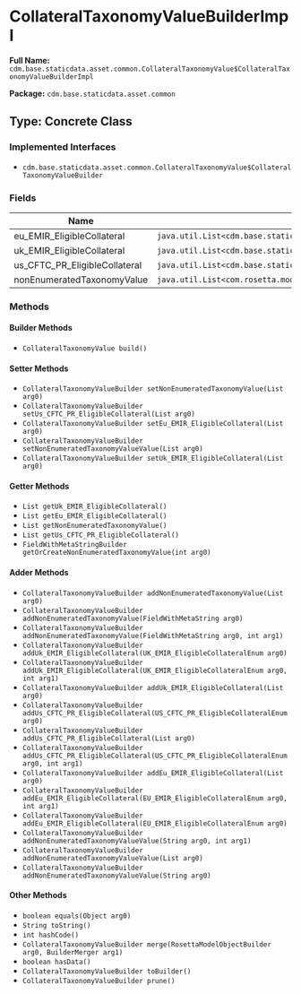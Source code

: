 # CollateralTaxonomyValueBuilderImpl

**Full Name:** `cdm.base.staticdata.asset.common.CollateralTaxonomyValue$CollateralTaxonomyValueBuilderImpl`

**Package:** `cdm.base.staticdata.asset.common`

## Type: Concrete Class

### Implemented Interfaces

- `cdm.base.staticdata.asset.common.CollateralTaxonomyValue$CollateralTaxonomyValueBuilder`

### Fields

| Name | Type | Description |
|------|------|-------------|
| eu_EMIR_EligibleCollateral | `java.util.List<cdm.base.staticdata.asset.common.EU_EMIR_EligibleCollateralEnum>` |  |
| uk_EMIR_EligibleCollateral | `java.util.List<cdm.base.staticdata.asset.common.UK_EMIR_EligibleCollateralEnum>` |  |
| us_CFTC_PR_EligibleCollateral | `java.util.List<cdm.base.staticdata.asset.common.US_CFTC_PR_EligibleCollateralEnum>` |  |
| nonEnumeratedTaxonomyValue | `java.util.List<com.rosetta.model.metafields.FieldWithMetaString$FieldWithMetaStringBuilder>` |  |

### Methods

#### Builder Methods

- `CollateralTaxonomyValue build()`

#### Setter Methods

- `CollateralTaxonomyValueBuilder setNonEnumeratedTaxonomyValue(List arg0)`
- `CollateralTaxonomyValueBuilder setUs_CFTC_PR_EligibleCollateral(List arg0)`
- `CollateralTaxonomyValueBuilder setEu_EMIR_EligibleCollateral(List arg0)`
- `CollateralTaxonomyValueBuilder setNonEnumeratedTaxonomyValueValue(List arg0)`
- `CollateralTaxonomyValueBuilder setUk_EMIR_EligibleCollateral(List arg0)`

#### Getter Methods

- `List getUk_EMIR_EligibleCollateral()`
- `List getEu_EMIR_EligibleCollateral()`
- `List getNonEnumeratedTaxonomyValue()`
- `List getUs_CFTC_PR_EligibleCollateral()`
- `FieldWithMetaStringBuilder getOrCreateNonEnumeratedTaxonomyValue(int arg0)`

#### Adder Methods

- `CollateralTaxonomyValueBuilder addNonEnumeratedTaxonomyValue(List arg0)`
- `CollateralTaxonomyValueBuilder addNonEnumeratedTaxonomyValue(FieldWithMetaString arg0)`
- `CollateralTaxonomyValueBuilder addNonEnumeratedTaxonomyValue(FieldWithMetaString arg0, int arg1)`
- `CollateralTaxonomyValueBuilder addUk_EMIR_EligibleCollateral(UK_EMIR_EligibleCollateralEnum arg0)`
- `CollateralTaxonomyValueBuilder addUk_EMIR_EligibleCollateral(UK_EMIR_EligibleCollateralEnum arg0, int arg1)`
- `CollateralTaxonomyValueBuilder addUk_EMIR_EligibleCollateral(List arg0)`
- `CollateralTaxonomyValueBuilder addUs_CFTC_PR_EligibleCollateral(US_CFTC_PR_EligibleCollateralEnum arg0)`
- `CollateralTaxonomyValueBuilder addUs_CFTC_PR_EligibleCollateral(List arg0)`
- `CollateralTaxonomyValueBuilder addUs_CFTC_PR_EligibleCollateral(US_CFTC_PR_EligibleCollateralEnum arg0, int arg1)`
- `CollateralTaxonomyValueBuilder addEu_EMIR_EligibleCollateral(List arg0)`
- `CollateralTaxonomyValueBuilder addEu_EMIR_EligibleCollateral(EU_EMIR_EligibleCollateralEnum arg0, int arg1)`
- `CollateralTaxonomyValueBuilder addEu_EMIR_EligibleCollateral(EU_EMIR_EligibleCollateralEnum arg0)`
- `CollateralTaxonomyValueBuilder addNonEnumeratedTaxonomyValueValue(String arg0, int arg1)`
- `CollateralTaxonomyValueBuilder addNonEnumeratedTaxonomyValueValue(List arg0)`
- `CollateralTaxonomyValueBuilder addNonEnumeratedTaxonomyValueValue(String arg0)`

#### Other Methods

- `boolean equals(Object arg0)`
- `String toString()`
- `int hashCode()`
- `CollateralTaxonomyValueBuilder merge(RosettaModelObjectBuilder arg0, BuilderMerger arg1)`
- `boolean hasData()`
- `CollateralTaxonomyValueBuilder toBuilder()`
- `CollateralTaxonomyValueBuilder prune()`

